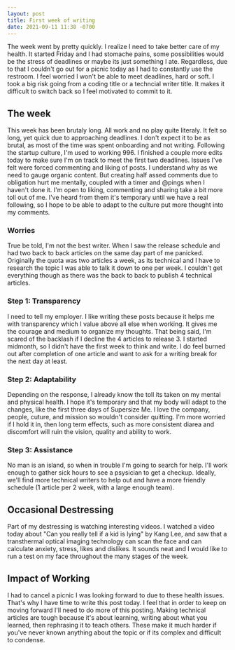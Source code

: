 ```yaml
---
layout: post
title: First week of writing
date: 2021-09-11 11:38 -0700
---
```

The week went by pretty quickly. I realize I need to take better care of my health. It started Friday and I had stomache pains, some possibilities would be the stress of deadlines or maybe its just something I ate. Regardless, due to that I couldn't go out for a picnic today as I had to constantly use the restroom. I feel worried I won't be able to meet deadlines, hard or soft. I took a big risk going from a coding title or a techncial writer title. It makes it difficult to switch back so I feel motivated to commit to it.

## The week
This week has been brutaly long. All work and no play quite literaly. It felt so long, yet quick due to approaching deadlines. I don't expect it to be as brutal, as most of the time was spent onboarding and not writing. Following the startup culture, I'm used to working 996. I finished a couple more edits today to make sure I'm on track to meet the first two deadlines. Issues I've felt were forced commenting and liking of posts. I understand why as we need to gauge organic content. But creating half assed comments due to obligation hurt me mentally, coupled with a timer and @pings when I haven't done it. I'm open to liking, commenting and sharing take a bit more toll out of me. I've heard from them it's temporary until we have a real following, so I hope to be able to adapt to the culture put more thought into my comments.

### Worries
True be told, I'm not the best writer. When I saw the release schedule and had two back to back articles on the same day part of me panicked. Originally the quota was two articles a week, as its technical and I have to research the topic I was able to talk it down to one per week. I couldn't get everything though as there was the back to back to publish 4 technical articles. 
 
### Step 1: Transparency
I need to tell my employer. I like writing these posts because it helps me with transparency which I value above all else when working. It gives me the courage and medium to organize my thoughts. That being said, I'm scared of the backlash if I decline the 4 articles to release 3. I started midmonth, so I didn't have the first week to think and write. I do feel burned out after completion of one article and want to ask for a writing break for the next day at least.

### Step 2: Adaptability
Depending on the response, I already know the toll its taken on my mental and physical health. I hope it's temporary and that my body will adapt to the changes, like the first three days of Supersize Me. I love the company, people, cuture, and mission so wouldn't consider quitting. I'm more worried if I hold it in, then long term effects, such as more consistent diarea and discomfort will ruin the vision, quality and ability to work.

### Step 3: Assistance
No man is an island, so when in trouble I'm going to search for help. I'll work enough to gather sick hours to see a psysician to get a checkup. Ideally, we'll find more technical writers to help out and have a more friendly schedule (1 article per 2 week, with a large enough team).

## Occasional Destressing
Part of my destressing is watching interesting videos. I watched a video today about "Can you really tell if a kid is lying" by Kang Lee, and saw that a transthermal optical imaging technology can scan the face and can calculate anxiety, stress, likes and dislikes. It sounds neat and I would like to run a test on my face throughout the many stages of the week.

## Impact of Working
I had to cancel a picnic I was looking forward to due to these health issues. That's why I have time to write this post today. I feel that in order to keep on moving forward I'll need to do more of this posting. Making technical articles are tough because it's about learning, writing about what you learned, then rephrasing it to teach others. These make it much harder if you've never known anything about the topic or if its complex and difficult to condense.